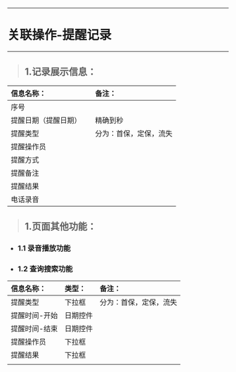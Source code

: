 
---

# 关联操作-提醒记录

---

> ## 1.记录展示信息：

| **信息名称：** |  | **备注：** |
| :--- | :--- | :--- |
| 序号 |  |  |
| 提醒日期（提醒日期） |  | 精确到秒 |
| 提醒类型 |  | 分为：首保，定保，流失 |
| 提醒操作员 |  |  |
| 提醒方式 |  |  |
| 提醒备注 |  |  |
| 提醒结果 |  |  |
| 电话录音 |  |  |

> ## 1.页面其他功能：

* ### 1.1 录音播放功能
* ### 1.2 查询搜索功能

| **信息名称：** | **类型：** | **备注：** |
| :--- | :--- | :--- |
| 提醒类型 | 下拉框 | 分为：首保，定保，流失 |
| 提醒时间-开始 | 日期控件 |  |
| 提醒时间-结束 | 日期控件 |  |
| 提醒操作员 | 下拉框 |  |
| 提醒结果 | 下拉框 |  |
|  |  |  |




